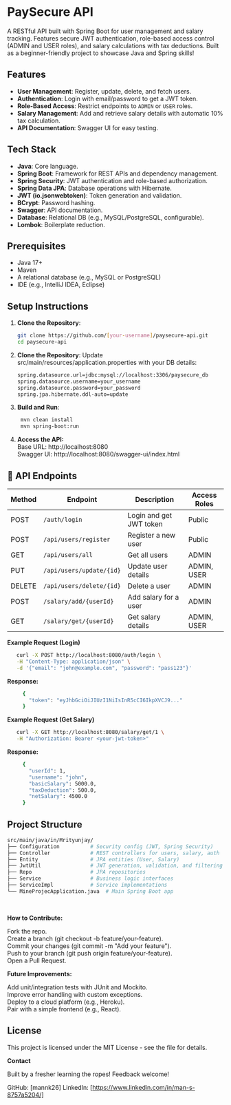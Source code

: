 # PaySecure API

A RESTful API built with Spring Boot for user management and salary tracking. Features secure JWT authentication, role-based access control (ADMIN and USER roles), and salary calculations with tax deductions. Built as a beginner-friendly project to showcase Java and Spring skills!

## Features
- **User Management**: Register, update, delete, and fetch users.
- **Authentication**: Login with email/password to get a JWT token.
- **Role-Based Access**: Restrict endpoints to `ADMIN` or `USER` roles.
- **Salary Management**: Add and retrieve salary details with automatic 10% tax calculation.
- **API Documentation**: Swagger UI for easy testing.

## Tech Stack
- **Java**: Core language.
- **Spring Boot**: Framework for REST APIs and dependency management.
- **Spring Security**: JWT authentication and role-based authorization.
- **Spring Data JPA**: Database operations with Hibernate.
- **JWT (io.jsonwebtoken)**: Token generation and validation.
- **BCrypt**: Password hashing.
- **Swagger**: API documentation.
- **Database**: Relational DB (e.g., MySQL/PostgreSQL, configurable).
- **Lombok**: Boilerplate reduction.

## Prerequisites
- Java 17+
- Maven
- A relational database (e.g., MySQL or PostgreSQL)
- IDE (e.g., IntelliJ IDEA, Eclipse)

## Setup Instructions
1. **Clone the Repository**:
   ```bash
   git clone https://github.com/[your-username]/paysecure-api.git
   cd paysecure-api
   ```
2. **Clone the Repository**:
   Update src/main/resources/application.properties with your DB details:
   ```bash
   spring.datasource.url=jdbc:mysql://localhost:3306/paysecure_db
   spring.datasource.username=your_username
   spring.datasource.password=your_password
   spring.jpa.hibernate.ddl-auto=update
   ```
   
3. **Build and Run**:
   ```bash
    mvn clean install
    mvn spring-boot:run
   ```
   
4. **Access the API:**
   <br>
   Base URL: http://localhost:8080 <br>
   Swagger UI: http://localhost:8080/swagger-ui/index.html

## 📌 API Endpoints

| Method | Endpoint                     | Description                  | Access Roles     |
|--------|------------------------------|------------------------------|------------------|
| POST   | `/auth/login`                | Login and get JWT token      | Public           |
| POST   | `/api/users/register`        | Register a new user          | Public           |
| GET    | `/api/users/all`             | Get all users                | ADMIN            |
| PUT    | `/api/users/update/{id}`     | Update user details          | ADMIN, USER      |
| DELETE | `/api/users/delete/{id}`     | Delete a user                | ADMIN            |
| POST   | `/salary/add/{userId}`       | Add salary for a user        | ADMIN            |
| GET    | `/salary/get/{userId}`       | Get salary details           | ADMIN, USER      |


**Example Request (Login)**
   ```bash
      curl -X POST http://localhost:8080/auth/login \
      -H "Content-Type: application/json" \
      -d '{"email": "john@example.com", "password": "pass123"}'
   ```

**Response:**
   ```bash
        {
          "token": "eyJhbGciOiJIUzI1NiIsInR5cCI6IkpXVCJ9..."
        }
   ```

**Example Request (Get Salary)**
   ```bash
      curl -X GET http://localhost:8080/salary/get/1 \
      -H "Authorization: Bearer <your-jwt-token>"
   ```
**Response:**
   ```bash
        {
          "userId": 1,
          "username": "john",
          "basicSalary": 5000.0,
          "taxDeduction": 500.0,
          "netSalary": 4500.0
        }
   ```

## Project Structure
```bash
src/main/java/in/Mrityunjay/
├── Configuration          # Security config (JWT, Spring Security)
├── Controller             # REST controllers for users, salary, auth
├── Entity                 # JPA entities (User, Salary)
├── JwtUtil                # JWT generation, validation, and filtering
├── Repo                   # JPA repositories
├── Service                # Business logic interfaces
├── ServiceImpl            # Service implementations
└── MineProjecApplication.java  # Main Spring Boot app
```

<br>

**How to Contribute:**

Fork the repo.  <br>
Create a branch (git checkout -b feature/your-feature). <br>
Commit your changes (git commit -m "Add your feature"). <br>
Push to your branch (git push origin feature/your-feature). <br>
Open a Pull Request. <br>

**Future Improvements:**

Add unit/integration tests with JUnit and Mockito.<br>
Improve error handling with custom exceptions.<br>
Deploy to a cloud platform (e.g., Heroku).<br>
Pair with a simple frontend (e.g., React).<br>

## License
This project is licensed under the MIT License - see the  file for details.

**Contact**

Built by a fresher learning the ropes! Feedback welcome!

GitHub: [mannk26]
LinkedIn: [https://www.linkedin.com/in/man-s-8757a5204/]


